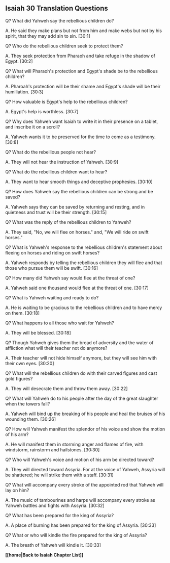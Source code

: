 ## Isaiah 30 Translation Questions ##

Q? What did Yahweh say the rebellious children do?

A. He said they make plans but not from him and make webs but not by his spirit, that they may add sin to sin. [30:1]

Q? Who do the rebellious children seek to protect them?

A. They seek protection from Pharaoh and take refuge in the shadow of Egypt. [30:2]

Q? What will Pharaoh's protection and Egypt's shade be to the rebellious children?

A. Pharoah's protection will be their shame and Egypt's shade will be their humiliation. [30:3]

Q? How valuable is Egypt's help to the rebellious children?

A. Egypt's help is worthless. [30:7]

Q? Why does Yahweh want Isaiah to write it in their presence on a tablet, and inscribe it on a scroll?

A. Yahweh wants it to be preserved for the time to come as a testimony. [30:8]

Q? What do the rebellious people not hear?

A. They will not hear the instruction of Yahweh. [30:9]

Q? What do the rebellious children want to hear?

A. They want to hear smooth things and deceptive prophesies. [30:10]

Q? How does Yahweh say the rebellious children can be strong and be saved?

A. Yahweh says they can be saved by returning and resting, and in quietness and trust will be their strength. [30:15]

Q? What was the reply of the rebellious children to Yahweh?

A. They said, "No, we will flee on horses." and, "We will ride on swift horses."

Q? What is Yahweh's response to the rebellious children's statement about fleeing on horses and riding on swift horses?

A. Yahweh responds by telling the rebellious children they will flee and that those who pursue them will be swift. [30:16]

Q? How many did Yahweh say would flee at the threat of one?

A. Yahweh said one thousand would flee at the threat of one. [30:17]

Q? What is Yahweh waiting and ready to do?

A. He is waiting to be gracious to the rebellious children and to have mercy on them. [30:18]

Q? What happens to all those who wait for Yahweh?

A. They will be blessed. [30:18]

Q? Though Yahweh gives them the bread of adversity and the water of affliction what will their teacher not do anymore?

A. Their teacher will not hide himself anymore, but they will see him with their own eyes. [30:20]

Q? What will the rebellious children do with their carved figures and cast gold figures?

A. They will desecrate them and throw them away. [30:22]

Q? What will Yahweh do to his people after the day of the great slaughter when the towers fall?

A. Yahweh will bind up the breaking of his people and heal the bruises of his wounding them. [30:26]

Q? How will Yahweh manifest the splendor of his voice and show the motion of his arm?

A. He will manifest them in storming anger and flames of fire, with windstorm, rainstorm and hailstones. [30:30]

Q? Who will Yahweh's voice and motion of his arm be directed toward?

A. They will directed toward Assyria. For at the voice of Yahweh, Assyria will be shattered; he will strike them with a staff. [30:31]

Q? What will accompany every stroke of the appointed rod that Yahweh will lay on him?

A. The music of tambourines and harps will accompany every stroke as Yahweh battles and fights with Assyria. [30:32]

Q? What has been prepared for the king of Assyria?

A. A place of burning has been prepared for the king of Assyria. [30:33]

Q? What or who will kindle the fire prepared for the king of Assyria?

A. The breath of Yahweh will kindle it. [30:33]

__[[home|Back to Isaiah Chapter List]]__

